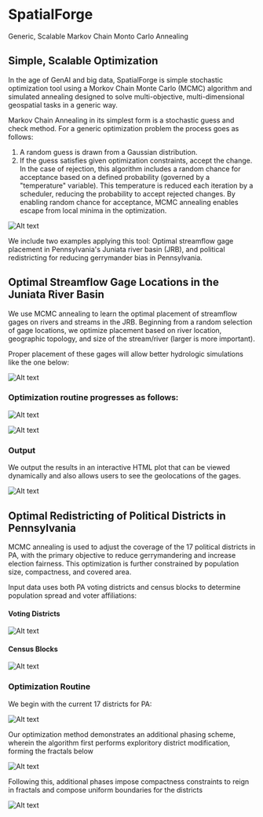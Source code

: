 # SpatialForge
Generic, Scalable Markov Chain Monto Carlo Annealing


## Simple, Scalable Optimization

In the age of GenAI and big data, SpatialForge is simple stochastic optimization tool using a Morkov Chain Monte Carlo (MCMC) algorithm and simulated annealing designed to solve multi-objective, multi-dimensional geospatial tasks in a generic way.

Markov Chain Annealing in its simplest form is a stochastic guess and check method. For a generic optimization problem the process goes as follows:
1. A random guess is drawn from a Gaussian distribution.
2. If the guess satisfies given optimization constraints, accept the change. In the case of rejection, this algorithm includes a random chance for acceptance based on a defined probability (governed by a "temperature" variable). This temperature is reduced each iteration by a scheduler, reducing the probability to accept rejected changes. By enabling random chance for acceptance, MCMC annealing enables escape from local minima in the optimization.

![Alt text](Figs/mcmc_animation.gif)

We include two examples applying this tool: Optimal streamflow gage placement in Pennsylvania's Juniata river basin (JRB), and political redistricting for reducing gerrymander bias in Pennsylvania.


## Optimal Streamflow Gage Locations in the Juniata River Basin

We use MCMC annealing to learn the optimal placement of streamflow gages on rivers and streams in the JRB. Beginning from a random selection of gage locations, we optimize placement based on river location, geographic topology, and size of the stream/river (larger is more important).

Proper placement of these gages will allow better hydrologic simulations like the one below:

![Alt text](Figs/mean_discharge_animation_50fps_plasma.gif)


### Optimization routine progresses as follows:

![Alt text](Figs/gage_simulation.gif)

![Alt text](Figs/jrb_before_after.png)


### Output

We output the results in an interactive HTML plot that can be viewed dynamically and also allows users to see the geolocations of the gages.

![Alt text](Figs/jrb_predictions.png)


## Optimal Redistricting of Political Districts in Pennsylvania

MCMC annealing is used to adjust the coverage of the 17 political districts in PA, with the primary objective to reduce gerrymandering and increase election fairness. This optimization is further constrained by population size, compactness, and covered area.

Input data uses both PA voting districts and census blocks to determine population spread and voter affiliations:


#### Voting Districts
![Alt text](Figs/pa_districts.png)


#### Census Blocks
![Alt text](Figs/pa_census_districts.png)


### Optimization Routine

We begin with the current 17 districts for PA:

![Alt text](Figs/initial_districts.png)

Our optimization method demonstrates an additional phasing scheme, wherein the algorithm first performs exploritory district modification, forming the fractals below

![Alt text](Figs/redistrict_fractal_phase.gif)

Following this, additional phases impose compactness constraints to reign in fractals and compose uniform boundaries for the districts

![Alt text](Figs/final_districts.png)
